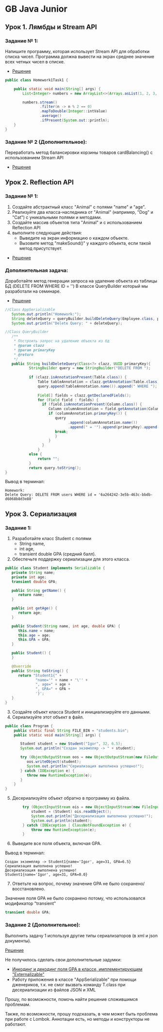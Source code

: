 # GB Java Junior
## Урок 1. Лямбды и Stream API
### Задание № 1:
Напишите программу, которая использует Stream API 
для обработки списка чисел. 
Программа должна вывести на экран среднее значение 
всех четных чисел в списке.
* [Решение](src/main/java/ru/gb/ergakov/lesson1/homework1/Homework1Task1.java)

```java
public class Homework1Task1 {

    public static void main(String[] args) {
        List<Integer> numbers = new ArrayList<>(Arrays.asList(1, 2, 3, 4, 5, 6, 7, 8, 9, 10));

        numbers.stream()
                .filter(n -> n % 2 == 0)
                .mapToDouble(Integer::intValue)
                .average()
                .ifPresent(System.out::println);
    }
}
```

### Задание № 2 (Дополнительное):
Переработать метод балансировки корзины товаров 
cardBalancing() с использованием Stream API
* [Решение](src/main/java/ru/gb/ergakov/lesson1/seminar1/task2/Cart.java)

## Урок 2. Reflection API
### Задание № 1:
1. Создайте абстрактный класс "Animal" с полями "name" и "age".
2. Реализуйте два класса-наследника от "Animal" (например, "Dog" и "Cat") 
с уникальными полями и методами.
3. Создайте массив объектов типа "Animal" и с использованием Reflection API
4. выполните следующие действия:
   * Выведите на экран информацию о каждом объекте.
   * Вызовите метод "makeSound()" у каждого объекта, если такой метод присутствует.
* [Решение](src/main/java/ru/gb/ergakov/lesson2/Homework2/Program.java)

### Дополнительная задача:
Доработайте метод генерации запроса на удаление объекта из таблицы БД 
(DELETE FROM <Table> WHERE ID = '<id>')
В классе QueryBuilder который мы разработали на семинаре.
* [Решение](src/main/java/ru/gb/ergakov/lesson2/Seminar2/task2/QueryBuilder.java)

```java
//Class AppSerializable
   System.out.println("Homework:");
   String deleteQuery = queryBuilder.buildDeleteQuery(Employee.class, pk);
   System.out.println("Delete Query: " + deleteQuery);

//Class QueryBuilder
   /**
    * Построить запрос на удаление объекта из бд
    * @param clazz
    * @param primaryKey
    * @return
    */
   public String buildDeleteQuery(Class<?> clazz, UUID primaryKey){
           StringBuilder query = new StringBuilder("DELETE FROM ");
   
           if (clazz.isAnnotationPresent(Table.class)) {
               Table tableAnnotation = clazz.getAnnotation(Table.class);
               query.append(tableAnnotation.name()).append(" WHERE ");
               
               Field[] fields = clazz.getDeclaredFields();
               for (Field field : fields) {
                 if (field.isAnnotationPresent(Column.class)) {
                    Column columnAnnotation = field.getAnnotation(Column.class);
                    if (columnAnnotation.primaryKey()) {
                       query
                             .append(columnAnnotation.name())
                             .append(" = '").append(primaryKey).append("'");
                       break;
                       }
                    }
                 }
               }
           else {
               return "";
           }
           return query.toString();
}
```
Вывод в терминал:
```shell
Homework:
Delete Query: DELETE FROM users WHERE id = '6a264242-3e5b-463c-bbdb-d6068b8d3e88'
```

## Урок 3. Сериализация
### Задание 1:
1. Разработайте класс Student с полями 
   * String name, 
   * int age, 
   * transient double GPA (средний балл).
2. Обеспечьте поддержку сериализации для этого класса.
```java
public class Student implements Serializable {
   private String name;
   private int age;
   transient double GPA;

   public String getName() {
      return name;
   }

   public int getAge() {
      return age;
   }

   public Student(String name, int age, double GPA) {
      this.name = name;
      this.age = age;
      this.GPA = GPA;
   }

   public Student() {
   }

   @Override
   public String toString() {
      return "Student1{" +
              "name='" + name + '\'' +
              ", age=" + age +
              ", GPA=" + GPA +
              '}';
   }
}
```
3. Создайте объект класса Student и инициализируйте его данными.
4. Сериализуйте этот объект в файл.
```java
public class Program {
    public static final String FILE_BIN = "students.bin";
    public static void main(String[] args) {

       Student student = new Student("Igor", 32, 6.5);
       System.out.println("Создан экземпляр -> " + student);

       try (ObjectOutputStream oos = new ObjectOutputStream(new FileOutputStream(FILE_BIN))) {
          oos.writeObject(student);
          System.out.println("Сериализация выполнена успешно!");
       } catch (IOException e) {
          throw new RuntimeException(e);
       }
    }
}
```
5. Десериализуйте объект обратно в программу из файла.
```java
        try (ObjectInputStream ois = new ObjectInputStream(new FileInputStream(FILE_BIN))) {
            student = (Student) ois.readObject();
            System.out.println("Десериализация выполнена успешно!");
            System.out.println(student);
        } catch (IOException | ClassNotFoundException e) {
            throw new RuntimeException(e);
        }
```
6. Выведите все поля объекта, включая GPA.

Вывод в терминал:
```shell
Создан экземпляр -> Student1{name='Igor', age=31, GPA=6.5}
Сериализация выполнена успешно!
Десериализация выполнена успешно!
Student1{name='Igor', age=31, GPA=0.0}
```
7. Ответьте на вопрос, почему значение GPA не было сохранено/восстановлено.

Значение поля GPA не было сохранено потому, что использовался модификатор "transient"
```java
transient double GPA;
```

### Задание 2 (Дополнительное):
Выполнить задачу 1 используя другие типы сериализаторов 
(в xml и json документы).

[Решение](src/main/java/ru/gb/ergakov/lesson3/homework3/AppSerializable.java)

Не получилось сделать свои дополнительные задумки:

* [Инкодинг и декодинг поля GPA в классе, имплементирующем "Externalizable"](src/main/java/ru/gb/ergakov/lesson3/homework3/Student2.java)
* Работу приложения в классе "AppSerializable" при помощи дженериков,
т.к. не смог вызвать команду T.class при десериализации из файлов
JSON и XML

Прошу, по возможности, помочь найти решение сложившимся проблемам.

Также, по возможности, прошу подсказать, в чем может быть проблема при
работе с Lombok. Аннотации есть, но методы и конструкторы не работают.
